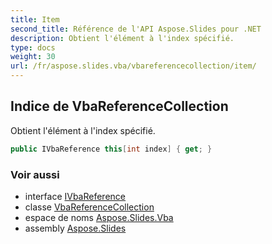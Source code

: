 ```yaml
---
title: Item
second_title: Référence de l'API Aspose.Slides pour .NET
description: Obtient l'élément à l'index spécifié.
type: docs
weight: 30
url: /fr/aspose.slides.vba/vbareferencecollection/item/
---
```


## Indice de VbaReferenceCollection

Obtient l'élément à l'index spécifié.

```csharp
public IVbaReference this[int index] { get; }
```

### Voir aussi

* interface [IVbaReference](../../ivbareference)
* classe [VbaReferenceCollection](../../vbareferencecollection)
* espace de noms [Aspose.Slides.Vba](../../vbareferencecollection)
* assembly [Aspose.Slides](../../../)

<!-- NE PAS MODIFIER : généré par xmldocmd pour Aspose.Slides.dll -->